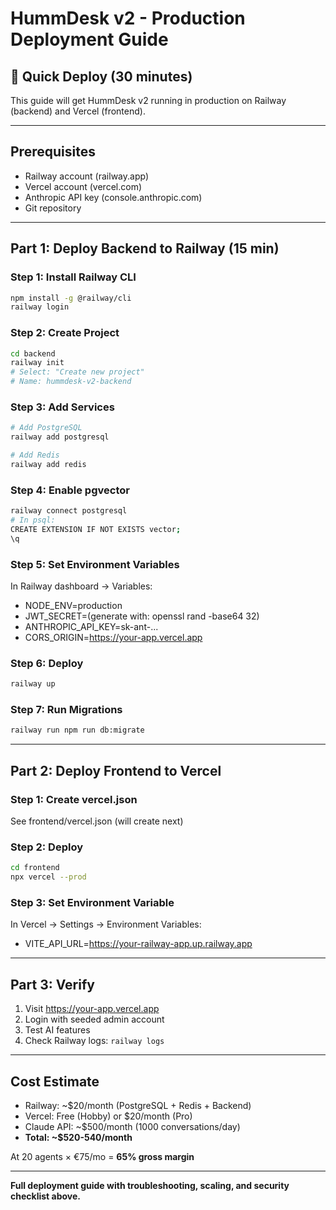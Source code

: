 # HummDesk v2 - Production Deployment Guide

## 🚀 Quick Deploy (30 minutes)

This guide will get HummDesk v2 running in production on Railway (backend) and Vercel (frontend).

---

## Prerequisites

- Railway account (railway.app)
- Vercel account (vercel.com)
- Anthropic API key (console.anthropic.com)
- Git repository

---

## Part 1: Deploy Backend to Railway (15 min)

### Step 1: Install Railway CLI

```bash
npm install -g @railway/cli
railway login
```

### Step 2: Create Project

```bash
cd backend
railway init
# Select: "Create new project"
# Name: hummdesk-v2-backend
```

### Step 3: Add Services

```bash
# Add PostgreSQL
railway add postgresql

# Add Redis
railway add redis
```

### Step 4: Enable pgvector

```bash
railway connect postgresql
# In psql:
CREATE EXTENSION IF NOT EXISTS vector;
\q
```

### Step 5: Set Environment Variables

In Railway dashboard → Variables:
- NODE_ENV=production
- JWT_SECRET=(generate with: openssl rand -base64 32)
- ANTHROPIC_API_KEY=sk-ant-...
- CORS_ORIGIN=https://your-app.vercel.app

### Step 6: Deploy

```bash
railway up
```

### Step 7: Run Migrations

```bash
railway run npm run db:migrate
```

---

## Part 2: Deploy Frontend to Vercel

### Step 1: Create vercel.json

See frontend/vercel.json (will create next)

### Step 2: Deploy

```bash
cd frontend
npx vercel --prod
```

### Step 3: Set Environment Variable

In Vercel → Settings → Environment Variables:
- VITE_API_URL=https://your-railway-app.up.railway.app

---

## Part 3: Verify

1. Visit https://your-app.vercel.app
2. Login with seeded admin account
3. Test AI features
4. Check Railway logs: `railway logs`

---

## Cost Estimate

- Railway: ~$20/month (PostgreSQL + Redis + Backend)
- Vercel: Free (Hobby) or $20/month (Pro)
- Claude API: ~$500/month (1000 conversations/day)
- **Total: ~$520-540/month**

At 20 agents × €75/mo = **65% gross margin**

---

**Full deployment guide with troubleshooting, scaling, and security checklist above.**
